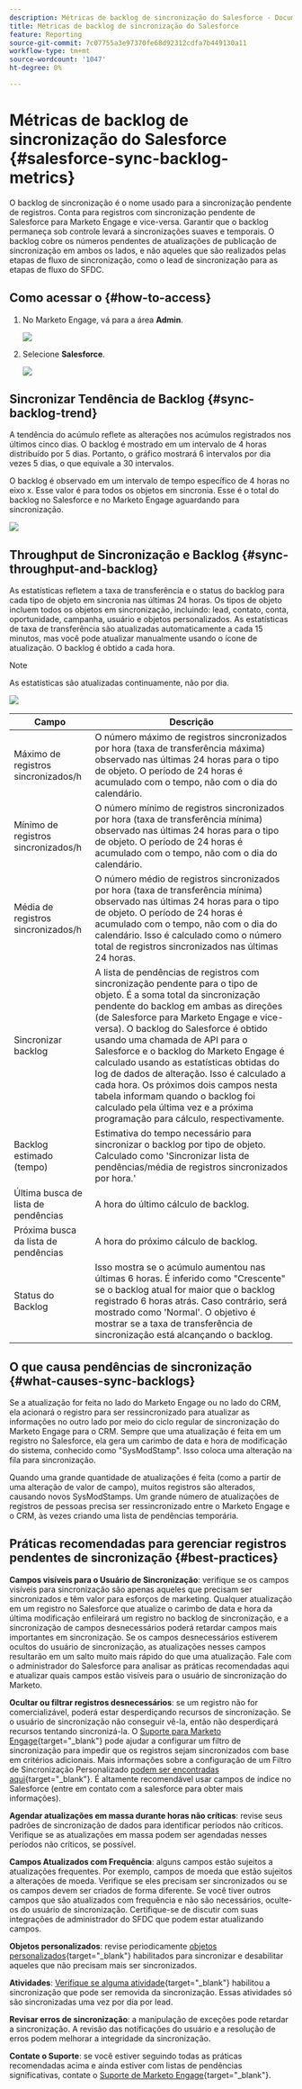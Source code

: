 ```yaml
---
description: Métricas de backlog de sincronização do Salesforce - Documentação do Marketo - Documentação do produto
title: Métricas de backlog de sincronização do Salesforce
feature: Reporting
source-git-commit: 7c07755a3e97370fe68d92312cdfa7b449130a11
workflow-type: tm+mt
source-wordcount: '1047'
ht-degree: 0%

---
```


# Métricas de backlog de sincronização do Salesforce  {#salesforce-sync-backlog-metrics}

O backlog de sincronização é o nome usado para a sincronização pendente de registros. Conta para registros com sincronização pendente de Salesforce para Marketo Engage e vice-versa. Garantir que o backlog permaneça sob controle levará a sincronizações suaves e temporais. O backlog cobre os números pendentes de atualizações de publicação de sincronização em ambos os lados, e não aqueles que são realizados pelas etapas de fluxo de sincronização, como o lead de sincronização para as etapas de fluxo do SFDC.

## Como acessar o {#how-to-access}

1. No Marketo Engage, vá para a área **Admin**.

   ![](assets/salesforce-sync-backlog-metrics-1.png)

1. Selecione **Salesforce**.

   ![](assets/salesforce-sync-backlog-metrics-2.png)

## Sincronizar Tendência de Backlog {#sync-backlog-trend}

A tendência do acúmulo reflete as alterações nos acúmulos registrados nos últimos cinco dias. O backlog é mostrado em um intervalo de 4 horas distribuído por 5 dias. Portanto, o gráfico mostrará 6 intervalos por dia vezes 5 dias, o que equivale a 30 intervalos.

O backlog é observado em um intervalo de tempo específico de 4 horas no eixo x. Esse valor é para todos os objetos em sincronia. Esse é o total do backlog no Salesforce e no Marketo Engage aguardando para sincronização.

![](assets/salesforce-sync-backlog-metrics-3.png)

## Throughput de Sincronização e Backlog {#sync-throughput-and-backlog}

As estatísticas refletem a taxa de transferência e o status do backlog para cada tipo de objeto em sincronia nas últimas 24 horas. Os tipos de objeto incluem todos os objetos em sincronização, incluindo: lead, contato, conta, oportunidade, campanha, usuário e objetos personalizados. As estatísticas de taxa de transferência são atualizadas automaticamente a cada 15 minutos, mas você pode atualizar manualmente usando o ícone de atualização. O backlog é obtido a cada hora.

>[!NOTE]
>
>As estatísticas são atualizadas continuamente, não por dia.

![](assets/salesforce-sync-backlog-metrics-4.png)

<table><thead>
  <tr>
    <th>Campo</th>
    <th>Descrição</th>
  </tr></thead>
<tbody>
  <tr>
    <td>Máximo de registros sincronizados/h</td>
    <td>O número máximo de registros sincronizados por hora (taxa de transferência máxima) observado nas últimas 24 horas para o tipo de objeto. O período de 24 horas é acumulado com o tempo, não com o dia do calendário.</td>
  </tr>
  <tr>
    <td>Mínimo de registros sincronizados/h</td>
    <td>O número mínimo de registros sincronizados por hora (taxa de transferência mínima) observado nas últimas 24 horas para o tipo de objeto. O período de 24 horas é acumulado com o tempo, não com o dia do calendário.</td>
  </tr>
  <tr>
    <td>Média de registros sincronizados/h</td>
    <td>O número médio de registros sincronizados por hora (taxa de transferência mínima) observado nas últimas 24 horas para o tipo de objeto. O período de 24 horas é acumulado com o tempo, não com o dia do calendário. Isso é calculado como o número total de registros sincronizados nas últimas 24 horas.</td>
  </tr>
  <tr>
    <td>Sincronizar backlog</td>
    <td>A lista de pendências de registros com sincronização pendente para o tipo de objeto. É a soma total da sincronização pendente do backlog em ambas as direções (de Salesforce para Marketo Engage e vice-versa). O backlog do Salesforce é obtido usando uma chamada de API para o Salesforce e o backlog do Marketo Engage é calculado usando as estatísticas obtidas do log de dados de alteração. Isso é calculado a cada hora. Os próximos dois campos nesta tabela informam quando o backlog foi calculado pela última vez e a próxima programação para cálculo, respectivamente.</td>
  </tr>
  <tr>
    <td>Backlog estimado (tempo)</td>
    <td>Estimativa do tempo necessário para sincronizar o backlog por tipo de objeto. Calculado como 'Sincronizar lista de pendências/média de registros sincronizados por hora.'</td>
  </tr>
  <tr>
    <td>Última busca de lista de pendências</td>
    <td>A hora do último cálculo de backlog.</td>
  </tr>
  <tr>
    <td>Próxima busca da lista de pendências</td>
    <td>A hora do próximo cálculo de backlog.</td>
  </tr>
  <tr>
    <td>Status do Backlog</td>
    <td>Isso mostra se o acúmulo aumentou nas últimas 6 horas. É inferido como "Crescente" se o backlog atual for maior que o backlog registrado 6 horas atrás. Caso contrário, será mostrado como 'Normal'. O objetivo é mostrar se a taxa de transferência de sincronização está alcançando o backlog.</td>
  </tr>
</tbody></table>

## O que causa pendências de sincronização {#what-causes-sync-backlogs}

Se a atualização for feita no lado do Marketo Engage ou no lado do CRM, ela acionará o registro para ser ressincronizado para atualizar as informações no outro lado por meio do ciclo regular de sincronização do Marketo Engage para o CRM. Sempre que uma atualização é feita em um registro no Salesforce, ela gera um carimbo de data e hora de modificação do sistema, conhecido como &quot;SysModStamp&quot;. Isso coloca uma alteração na fila para sincronização.

Quando uma grande quantidade de atualizações é feita (como a partir de uma alteração de valor de campo), muitos registros são alterados, causando novos SysModStamps. Um grande número de atualizações de registros de pessoas precisa ser ressincronizado entre o Marketo Engage e o CRM, às vezes criando uma lista de pendências temporária.

## Práticas recomendadas para gerenciar registros pendentes de sincronização {#best-practices}

**Campos visíveis para o Usuário de Sincronização**: verifique se os campos visíveis para sincronização são apenas aqueles que precisam ser sincronizados e têm valor para esforços de marketing. Qualquer atualização em um registro no Salesforce que atualize o carimbo de data e hora da última modificação enfileirará um registro no backlog de sincronização, e a sincronização de campos desnecessários poderá retardar campos mais importantes em sincronização. Se os campos desnecessários estiverem ocultos do usuário de sincronização, as atualizações nesses campos resultarão em um salto muito mais rápido do que uma atualização. Fale com o administrador do Salesforce para analisar as práticas recomendadas aqui e atualizar quais campos estão visíveis para o usuário de sincronização do Marketo.

**Ocultar ou filtrar registros desnecessários**: se um registro não for comercializável, poderá estar desperdiçando recursos de sincronização. Se o usuário de sincronização não conseguir vê-la, então não desperdiçará recursos tentando sincronizá-la. O [Suporte para Marketo Engage](https://nation.marketo.com/t5/support/ct-p/Support#_blank){target="_blank"} pode ajudar a configurar um filtro de sincronização para impedir que os registros sejam sincronizados com base em critérios adicionais. Mais informações sobre a configuração de um Filtro de Sincronização Personalizado [podem ser encontradas aqui](https://nation.marketo.com/t5/product-blogs/instructions-for-creating-a-custom-sync-rule/ba-p/242758){target="_blank"}. É altamente recomendável usar campos de índice no Salesforce (entre em contato com a salesforce para obter mais informações).

**Agendar atualizações em massa durante horas não críticas**: revise seus padrões de sincronização de dados para identificar períodos não críticos. Verifique se as atualizações em massa podem ser agendadas nesses períodos não críticos, se possível.

**Campos Atualizados com Frequência**: alguns campos estão sujeitos a atualizações frequentes. Por exemplo, campos de moeda que estão sujeitos a alterações de moeda. Verifique se eles precisam ser sincronizados ou se os campos devem ser criados de forma diferente. Se você tiver outros campos que são atualizados com frequência e não são necessários, oculte-os do usuário de sincronização. Certifique-se de discutir com suas integrações de administrador do SFDC que podem estar atualizando campos.

**Objetos personalizados**: revise periodicamente [objetos personalizados](https://experienceleague.adobe.com/en/docs/marketo/using/product-docs/crm-sync/salesforce-sync/sfdc-sync-details/sfdc-sync-custom-object-sync){target="_blank"} habilitados para sincronizar e desabilitar aqueles que não precisam mais ser sincronizados.

**Atividades**: [Verifique se alguma atividade](https://experienceleague.adobe.com/en/docs/marketo/using/product-docs/crm-sync/salesforce-sync/setup/optional-steps/customize-activities-sync){target="_blank"} habilitou a sincronização que pode ser removida da sincronização.  Essas atividades só são sincronizadas uma vez por dia por lead.

**Revisar erros de sincronização**: a manipulação de exceções pode retardar a sincronização. A revisão das notificações do usuário e a resolução de erros podem melhorar a integridade da sincronização.

**Contate o Suporte**: se você estiver seguindo todas as práticas recomendadas acima e ainda estiver com listas de pendências significativas, contate o [Suporte de Marketo Engage](https://nation.marketo.com/t5/support/ct-p/Support#_blank){target="_blank"}.
